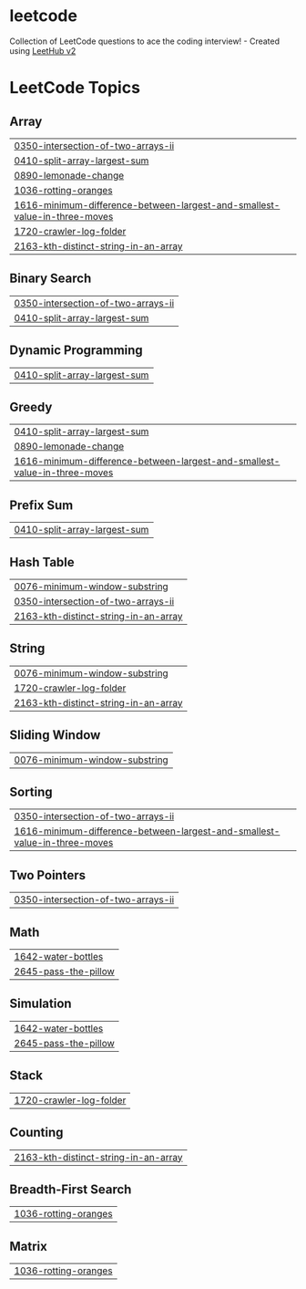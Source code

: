 # leetcode
Collection of LeetCode questions to ace the coding interview! - Created using [LeetHub v2](https://github.com/arunbhardwaj/LeetHub-2.0)


<!---LeetCode Topics Start-->
# LeetCode Topics
## Array
|  |
| ------- |
| [0350-intersection-of-two-arrays-ii](https://github.com/anurag8602/leetcode/tree/master/0350-intersection-of-two-arrays-ii) |
| [0410-split-array-largest-sum](https://github.com/anurag8602/leetcode/tree/master/0410-split-array-largest-sum) |
| [0890-lemonade-change](https://github.com/anurag8602/leetcode/tree/master/0890-lemonade-change) |
| [1036-rotting-oranges](https://github.com/anurag8602/leetcode/tree/master/1036-rotting-oranges) |
| [1616-minimum-difference-between-largest-and-smallest-value-in-three-moves](https://github.com/anurag8602/leetcode/tree/master/1616-minimum-difference-between-largest-and-smallest-value-in-three-moves) |
| [1720-crawler-log-folder](https://github.com/anurag8602/leetcode/tree/master/1720-crawler-log-folder) |
| [2163-kth-distinct-string-in-an-array](https://github.com/anurag8602/leetcode/tree/master/2163-kth-distinct-string-in-an-array) |
## Binary Search
|  |
| ------- |
| [0350-intersection-of-two-arrays-ii](https://github.com/anurag8602/leetcode/tree/master/0350-intersection-of-two-arrays-ii) |
| [0410-split-array-largest-sum](https://github.com/anurag8602/leetcode/tree/master/0410-split-array-largest-sum) |
## Dynamic Programming
|  |
| ------- |
| [0410-split-array-largest-sum](https://github.com/anurag8602/leetcode/tree/master/0410-split-array-largest-sum) |
## Greedy
|  |
| ------- |
| [0410-split-array-largest-sum](https://github.com/anurag8602/leetcode/tree/master/0410-split-array-largest-sum) |
| [0890-lemonade-change](https://github.com/anurag8602/leetcode/tree/master/0890-lemonade-change) |
| [1616-minimum-difference-between-largest-and-smallest-value-in-three-moves](https://github.com/anurag8602/leetcode/tree/master/1616-minimum-difference-between-largest-and-smallest-value-in-three-moves) |
## Prefix Sum
|  |
| ------- |
| [0410-split-array-largest-sum](https://github.com/anurag8602/leetcode/tree/master/0410-split-array-largest-sum) |
## Hash Table
|  |
| ------- |
| [0076-minimum-window-substring](https://github.com/anurag8602/leetcode/tree/master/0076-minimum-window-substring) |
| [0350-intersection-of-two-arrays-ii](https://github.com/anurag8602/leetcode/tree/master/0350-intersection-of-two-arrays-ii) |
| [2163-kth-distinct-string-in-an-array](https://github.com/anurag8602/leetcode/tree/master/2163-kth-distinct-string-in-an-array) |
## String
|  |
| ------- |
| [0076-minimum-window-substring](https://github.com/anurag8602/leetcode/tree/master/0076-minimum-window-substring) |
| [1720-crawler-log-folder](https://github.com/anurag8602/leetcode/tree/master/1720-crawler-log-folder) |
| [2163-kth-distinct-string-in-an-array](https://github.com/anurag8602/leetcode/tree/master/2163-kth-distinct-string-in-an-array) |
## Sliding Window
|  |
| ------- |
| [0076-minimum-window-substring](https://github.com/anurag8602/leetcode/tree/master/0076-minimum-window-substring) |
## Sorting
|  |
| ------- |
| [0350-intersection-of-two-arrays-ii](https://github.com/anurag8602/leetcode/tree/master/0350-intersection-of-two-arrays-ii) |
| [1616-minimum-difference-between-largest-and-smallest-value-in-three-moves](https://github.com/anurag8602/leetcode/tree/master/1616-minimum-difference-between-largest-and-smallest-value-in-three-moves) |
## Two Pointers
|  |
| ------- |
| [0350-intersection-of-two-arrays-ii](https://github.com/anurag8602/leetcode/tree/master/0350-intersection-of-two-arrays-ii) |
## Math
|  |
| ------- |
| [1642-water-bottles](https://github.com/anurag8602/leetcode/tree/master/1642-water-bottles) |
| [2645-pass-the-pillow](https://github.com/anurag8602/leetcode/tree/master/2645-pass-the-pillow) |
## Simulation
|  |
| ------- |
| [1642-water-bottles](https://github.com/anurag8602/leetcode/tree/master/1642-water-bottles) |
| [2645-pass-the-pillow](https://github.com/anurag8602/leetcode/tree/master/2645-pass-the-pillow) |
## Stack
|  |
| ------- |
| [1720-crawler-log-folder](https://github.com/anurag8602/leetcode/tree/master/1720-crawler-log-folder) |
## Counting
|  |
| ------- |
| [2163-kth-distinct-string-in-an-array](https://github.com/anurag8602/leetcode/tree/master/2163-kth-distinct-string-in-an-array) |
## Breadth-First Search
|  |
| ------- |
| [1036-rotting-oranges](https://github.com/anurag8602/leetcode/tree/master/1036-rotting-oranges) |
## Matrix
|  |
| ------- |
| [1036-rotting-oranges](https://github.com/anurag8602/leetcode/tree/master/1036-rotting-oranges) |
<!---LeetCode Topics End-->
